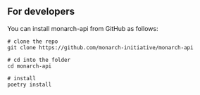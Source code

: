 ## For developers

You can install monarch-api from GitHub as follows:

```
# clone the repo
git clone https://github.com/monarch-initiative/monarch-api

# cd into the folder
cd monarch-api

# install
poetry install
```

